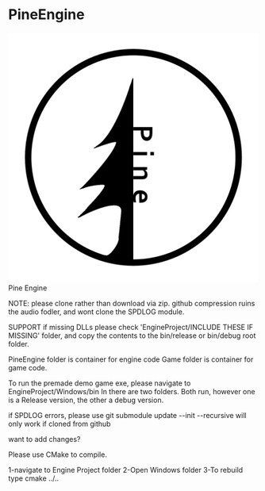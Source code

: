 # PineEngine

![PineEngine](/PineEngineText.png?raw=true "PineEngine")
Pine Engine



NOTE:
please clone rather than download via zip. github compression ruins the audio fodler, and wont clone the SPDLOG module.

SUPPORT
if missing DLLs please check 'EngineProject/INCLUDE THESE IF MISSING' folder, 
and copy the contents to the bin/release or bin/debug root folder.

PineEngine folder is container for engine code
Game folder is container for game code.

To run the premade demo game exe, please navigate to EngineProject/Windows/bin
In there are two folders. Both run, however one is a Release version, the other a debug version. 

if SPDLOG errors, please use git submodule update --init --recursive
will only work if cloned from github

want to add changes?

Please use CMake to compile. 

1-navigate to Engine Project folder
2-Open Windows folder
3-To rebuild type cmake ../..